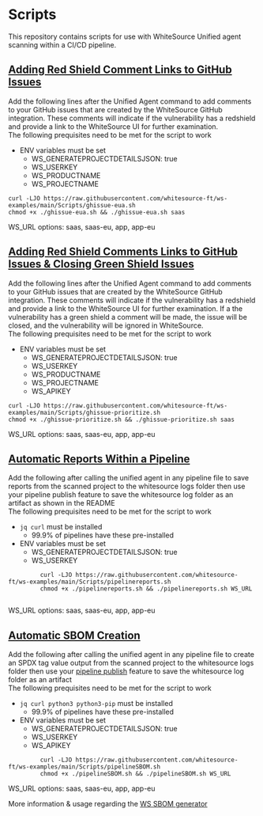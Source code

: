# Scripts
This repository contains scripts for use with WhiteSource Unified agent scanning within a CI/CD pipeline.

## [Adding Red Shield Comment Links to GitHub Issues](ghissue-eua.sh)
Add the following lines after the Unified Agent command to add comments to your GitHub issues that are created by the WhiteSource GitHub integration.  These comments will indicate if the vulnerability has a redshield and provide a link to the WhiteSource UI for further examination.
<br>
The following prequisites need to be met for the script to work
<br>

* ENV variables must be set
  * WS_GENERATEPROJECTDETAILSJSON: true
  * WS_USERKEY
  * WS_PRODUCTNAME
  * WS_PROJECTNAME

```
curl -LJO https://raw.githubusercontent.com/whitesource-ft/ws-examples/main/Scripts/ghissue-eua.sh 
chmod +x ./ghissue-eua.sh && ./ghissue-eua.sh saas
```
WS_URL options: saas, saas-eu, app, app-eu

## [Adding Red Shield Comments Links to GitHub Issues & Closing Green Shield Issues](ghissue-prioritize.sh)
Add the following lines after the Unified Agent command to add comments to your GitHub issues that are created by the WhiteSource GitHub integration.  These comments will indicate if the vulnerability has a redshield and provide a link to the WhiteSource UI for further examination.  If a the vulnerability has a green shield a comment will be made, the issue will be closed, and the vulnerability will be ignored in WhiteSource.
<br>
The following prequisites need to be met for the script to work
<br>

* ENV variables must be set
  * WS_GENERATEPROJECTDETAILSJSON: true
  * WS_USERKEY
  * WS_PRODUCTNAME
  * WS_PROJECTNAME
  * WS_APIKEY

```
curl -LJO https://raw.githubusercontent.com/whitesource-ft/ws-examples/main/Scripts/ghissue-prioritize.sh 
chmod +x ./ghissue-prioritize.sh && ./ghissue-prioritize.sh saas
```
WS_URL options: saas, saas-eu, app, app-eu

## [Automatic Reports Within a Pipeline](pipelinereports.sh)

Add the following after calling the unified agent in any pipeline file to save reports from the scanned project to the whitesource logs folder then use your pipeline publish feature to save the whitesource log folder as an artifact as shown in the README
<br>
The following prequisites need to be met for the script to work
<br>

* ```jq curl``` must be installed
  * 99.9% of pipelines have these pre-installed
* ENV variables must be set
  * WS_GENERATEPROJECTDETAILSJSON: true
  * WS_USERKEY

```
         curl -LJO https://raw.githubusercontent.com/whitesource-ft/ws-examples/main/Scripts/pipelinereports.sh
         chmod +x ./pipelinereports.sh && ./pipelinereports.sh WS_URL
         
```
WS_URL options: saas, saas-eu, app, app-eu

## [Automatic SBOM Creation](pipelineSBOM.sh)

Add the following after calling the unified agent in any pipeline file to create an SPDX tag value output from the scanned project to the whitesource logs folder then use your [pipeline publish](CI-CD/CI-CD.md#Pipeline-Log-Publishing) feature to save the whitesource log folder as an artifact
<br>
The following prequisites need to be met for the script to work
<br>

* ```jq curl python3 python3-pip``` must be installed
  * 99.9% of pipelines have these pre-installed
* ENV variables must be set
  * WS_GENERATEPROJECTDETAILSJSON: true
  * WS_USERKEY
  * WS_APIKEY

```
         curl -LJO https://raw.githubusercontent.com/whitesource-ft/ws-examples/main/Scripts/pipelineSBOM.sh
         chmod +x ./pipelineSBOM.sh && ./pipelineSBOM.sh WS_URL
```
WS_URL options: saas, saas-eu, app, app-eu

More information & usage regarding the [WS SBOM generator](https://github.com/whitesource-ps/ws-sbom-spdx-report)
